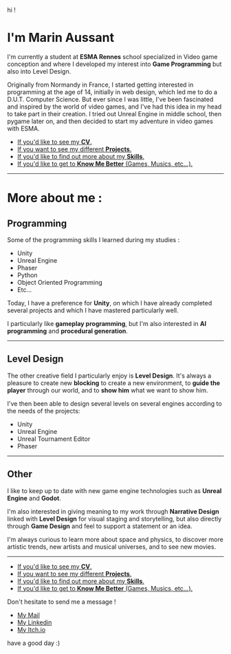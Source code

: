 hi !

# I'm Marin Aussant

I'm currently a student at **ESMA Rennes** school specialized in Video game conception and where I developed my interest into **Game Programming** but also into Level Design.

Originally from Normandy in France, I started getting interested in programming at the age of 14, initially in web design, which led me to do a D.U.T. Computer Science. But ever since I was little, I've been fascinated and inspired by the world of video games, and I've had this idea in my head to take part in their creation. I tried out Unreal Engine in middle school, then pygame later on, and then decided to start my adventure in video games with ESMA.

- [If you'd like to see my **CV**.](Documents/AussantMarin(cvTemp).pdf)
- [If you want to see my different **Projects**.](Projects/MyProjects.md)
- [If you'd like to find out more about my **Skills**.](Skills/MySkills.md)
- [If you'd like to get to **Know Me Better** (Games, Musics, etc...).](WhatILike/WhatILike.md)

***

# More about me :

## Programming

Some of the programming skills I learned during my studies :

* Unity
* Unreal Engine
* Phaser
* Python
* Object Oriented Programming
* Etc...


Today, I have a preference for **Unity**, on which I have already completed several projects and which I have mastered particularly well.

I particularly like **gameplay programming**, but I'm also interested in **AI programming** and **procedural generation**.

***

## Level Design

The other creative field I particularly enjoy is **Level Design**. It's always a pleasure to create new **blocking** to create a new environment, to **guide the player** through our world, and to **show him** what we want to show him.

I've then been able to design several levels on several engines according to the needs of the projects:

- Unity
- Unreal Engine
- Unreal Tournament Editor
- Phaser

***

## Other

I like to keep up to date with new game engine technologies such as **Unreal Engine** and **Godot**.

I'm also interested in giving meaning to my work through **Narrative Design** linked with **Level Design** for visual staging and storytelling, but also directly through **Game Design** and feel to support a statement or an idea. 

I'm always curious to learn more about space and physics, to discover more artistic trends, new artists and musical universes, and to see new movies.

***

- [If you'd like to see my **CV**.](Documents/AussantMarin(cvTemp).pdf)
- [If you want to see my different **Projects**.](Projects/MyProjects.md)
- [If you'd like to find out more about my **Skills**.](Skills/MySkills.md)
- [If you'd like to get to **Know Me Better** (Games, Musics, etc...).](WhatILike/WhatILike.md)

Don't hesitate to send me a message !

* [My Mail](mailto:marin.aussant@gmail.com)
* [My Linkedin](https://www.linkedin.com/in/marin-aussant-623254229/)
* [My Itch.io](https://marinaussant.itch.io/)

have a good day :)
